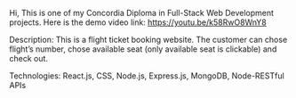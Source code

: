 Hi, This is one of my Concordia Diploma in Full-Stack Web Development projects. Here is the demo video link: https://youtu.be/k58RwO8WnY8

Description: This is a flight ticket booking website. The customer can chose flight’s number, chose available seat (only available seat is clickable) and check out.

Technologies: React.js, CSS, Node.js, Express.js, MongoDB, Node-RESTful APIs

